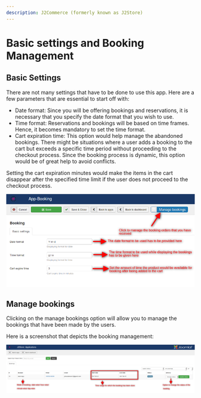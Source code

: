 ```yaml
---
description: J2Commerce (formerly known as J2Store)
---
```


# Basic settings and Booking Management

## Basic Settings <a href="#basic-settings" id="basic-settings"></a>

There are not many settings that have to be done to use this app. Here are a few parameters that are essential to start off with:

* Date format: Since you will be offering bookings and reservations, it is necessary that you specify the date format that you wish to use.
* Time format: Reservations and bookings will be based on time frames. Hence, it becomes mandatory to set the time format.
* Cart expiration time: This option would help manage the abandoned bookings. There might be situations where a user adds a booking to the cart but exceeds a specific time period without proceeding to the checkout process. Since the booking process is dynamic, this option would be of great help to avoid conflicts.

Setting the cart expiration minutes would make the items in the cart disappear after the specified time limit if the user does not proceed to the checkout process.

![bsbkm](https://raw.githubusercontent.com/j2store/doc-images/master/booking-and-reservations/basic-settings-and-booking-management/app_bookingbasicsettings.png)

## Manage bookings <a href="#manage-bookings" id="manage-bookings"></a>

Clicking on the manage bookings option will allow you to manage the bookings that have been made by the users.

Here is a screenshot that depicts the booking management:

![booking](https://raw.githubusercontent.com/j2store/doc-images/master/booking-and-reservations/basic-settings-and-booking-management/app_bookingmanagebooking.png)
